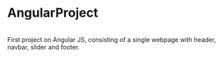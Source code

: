 # AngularProject

<br>
First project on Angular JS, consisting of a single webpage with header, navbar, slider and footer.
